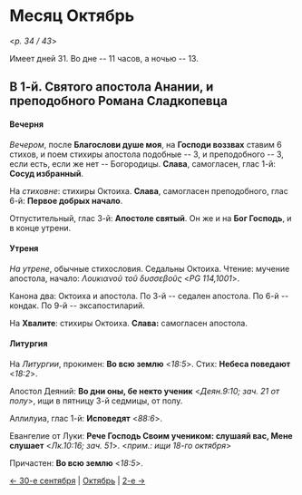 # Месяц Октябрь

<*p. 34 / 43*>

Имеет дней 31. Во дне -- 11 часов, а ночью -- 13.

## В 1-й. Святого апостола Анании, и преподобного Романа Сладкопевца

#### Вечерня

*Вечером*, после **Благослови душе моя**, на **Господи воззвах** ставим 6 стихов, и поем стихиры апостола 
подобные -- 3, и преподобного -- 3, если есть, если же нет -- Богородицы. 
**Слава**, самогласен, глас 1-й: **Сосуд избранный**.

На *стиховне*: стихиры Октоиха. **Слава**, самогласен преподобного, глас 6-й: **Первое добрых начало**.

Отпустительный, глас 3-й: **Апостоле святый**. 
Он же и на **Бог Господь**, и в конце утрени. 

#### Утреня

*На утрене*, обычные стихословия. 
Седальны Октоиха. 
Чтение: мучение апостола, начало: *Λουκιανοῦ τοῦ δυσσεβοῦς* <*PG 114,1001*>. 

Канона два: Октоиха и апостола. 
По 3-й -- седален апостола. 
По 6-й -- кондак. 
По 9-й -- эксапостиларий.  

На **Хвалите**: стихиры Октоиха. **Слава:** самогласен апостола.  

#### Литургия 

На *Литургии*, прокимен: **Во всю землю** <*18:5*>. Стих: **Небеса поведают** <*18:2*>.
 
Апостол Деяний: **Во дни оны, бе некто ученик** <*Деян.9:10; зач. 21 от полу*>, ищи в пятницу 3-й седмицы, 
от полу. 

Аллилуиа, глас 1-й: **Исповедят** <*88:6*>. 

Евангелие от Луки: **Рече Господь Своим учеником: слушаяй вас, Мене слушает** <*Лк.10:16; зач. 51*>. 
<*прим.: ищи 18-го октября*> 

Причастен: **Во всю землю** <*18:5*>. 

[← 30-е сентября](../09_september/09_30_MES.ru.md) | [Октябрь](README.md#1-й) | [2-е →](10_02_MES.ru.md)
